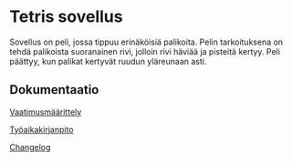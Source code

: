 # Tetris sovellus

Sovellus on peli, jossa tippuu erinäköisiä palikoita. Pelin tarkoituksena on tehdä palikoista suoranainen rivi, jolloin rivi häviää ja pisteitä kertyy. Peli päättyy, kun palikat kertyvät ruudun yläreunaan asti.

## Dokumentaatio

[Vaatimusmäärittely](https://github.com/mseppi/ot-harjoitustyo/blob/main/dokumentaatio/vaatimusmaarittely.md)

[Työaikakirjanpito](https://github.com/mseppi/ot-harjoitustyo/blob/main/dokumentaatio/tyoaikakirjanpito.md)

[Changelog](https://github.com/mseppi/ot-harjoitustyo/blob/main/dokumentaatio/changelog.md)
